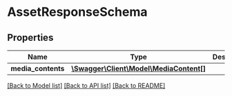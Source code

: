 # AssetResponseSchema

## Properties
Name | Type | Description | Notes
------------ | ------------- | ------------- | -------------
**media_contents** | [**\Swagger\Client\Model\MediaContent[]**](MediaContent.md) |  | [optional] 

[[Back to Model list]](../README.md#documentation-for-models) [[Back to API list]](../README.md#documentation-for-api-endpoints) [[Back to README]](../README.md)


